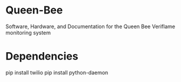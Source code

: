 Queen-Bee
=========

Software, Hardware, and Documentation for the Queen Bee Veriflame monitoring system

Dependencies
============

pip install twilio
pip install python-daemon
